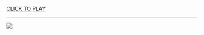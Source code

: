
<a href="https://premium76.site?title=snake_game_daily_challenge&ref=12M">CLICK TO PLAY</a></h3>
<hr>

<a href="https://premium76.site?title=snake_game_daily_challenge&ref=12M"><img src="https://clearcache.store/games.png"></a>



